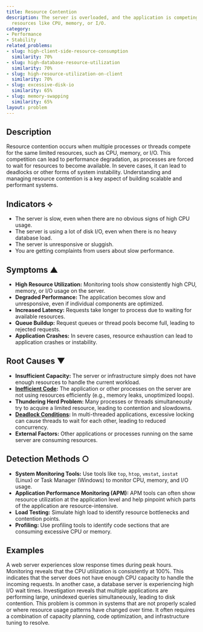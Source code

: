 ```yaml
---
title: Resource Contention
description: The server is overloaded, and the application is competing for limited
  resources like CPU, memory, or I/O.
category:
- Performance
- Stability
related_problems:
- slug: high-client-side-resource-consumption
  similarity: 70%
- slug: high-database-resource-utilization
  similarity: 70%
- slug: high-resource-utilization-on-client
  similarity: 70%
- slug: excessive-disk-io
  similarity: 65%
- slug: memory-swapping
  similarity: 65%
layout: problem
---
```


## Description
Resource contention occurs when multiple processes or threads compete for the same limited resources, such as CPU, memory, or I/O. This competition can lead to performance degradation, as processes are forced to wait for resources to become available. In severe cases, it can lead to deadlocks or other forms of system instability. Understanding and managing resource contention is a key aspect of building scalable and performant systems.

## Indicators ⟡
- The server is slow, even when there are no obvious signs of high CPU usage.
- The server is using a lot of disk I/O, even when there is no heavy database load.
- The server is unresponsive or sluggish.
- You are getting complaints from users about slow performance.

## Symptoms ▲

- **High Resource Utilization:** Monitoring tools show consistently high CPU, memory, or I/O usage on the server.
- **Degraded Performance:** The application becomes slow and unresponsive, even if individual components are optimized.
- **Increased Latency:** Requests take longer to process due to waiting for available resources.
- **Queue Buildup:** Request queues or thread pools become full, leading to rejected requests.
- **Application Crashes:** In severe cases, resource exhaustion can lead to application crashes or instability.

## Root Causes ▼

- **Insufficient Capacity:** The server or infrastructure simply does not have enough resources to handle the current workload.
- **[Inefficient Code](inefficient-code.md):** The application or other processes on the server are not using resources efficiently (e.g., memory leaks, unoptimized loops).
- **Thundering Herd Problem:** Many processes or threads simultaneously try to acquire a limited resource, leading to contention and slowdowns.
- **[Deadlock Conditions](deadlock-conditions.md):** In multi-threaded applications, excessive locking can cause threads to wait for each other, leading to reduced concurrency.
- **External Factors:** Other applications or processes running on the same server are consuming resources.

## Detection Methods ○

- **System Monitoring Tools:** Use tools like `top`, `htop`, `vmstat`, `iostat` (Linux) or Task Manager (Windows) to monitor CPU, memory, and I/O usage.
- **Application Performance Monitoring (APM):** APM tools can often show resource utilization at the application level and help pinpoint which parts of the application are resource-intensive.
- **Load Testing:** Simulate high load to identify resource bottlenecks and contention points.
- **Profiling:** Use profiling tools to identify code sections that are consuming excessive CPU or memory.

## Examples
A web server experiences slow response times during peak hours. Monitoring reveals that the CPU utilization is consistently at 100%. This indicates that the server does not have enough CPU capacity to handle the incoming requests. In another case, a database server is experiencing high I/O wait times. Investigation reveals that multiple applications are performing large, unindexed queries simultaneously, leading to disk contention. This problem is common in systems that are not properly scaled or where resource usage patterns have changed over time. It often requires a combination of capacity planning, code optimization, and infrastructure tuning to resolve.